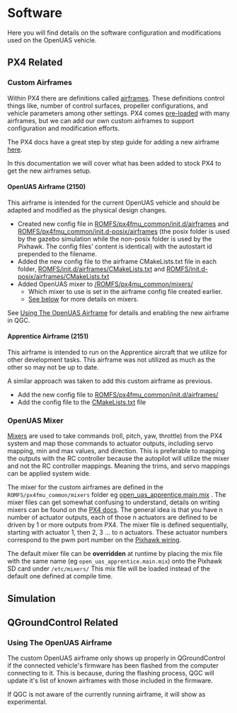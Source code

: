 # Software

Here you will find details on the software configuration and modifications used on the OpenUAS vehicle.

## PX4 Related

### Custom Airframes

Within PX4 there are definitions called [airframes](https://docs.px4.io/main/en/dev_airframes/#airframes). These definitions control things like, number of control surfaces, propeller configurations, and vehicle parameters among other settings. PX4 comes [pre-loaded](https://docs.px4.io/main/en/airframes/airframe_reference.html) with many airframes, but we can add our own custom airframes to support configuration and modification efforts. 

The PX4 docs have a great step by step guide for adding a new airframe [here](https://docs.px4.io/main/en/dev_airframes/adding_a_new_frame.html).

In this documentation we will cover what has been added to stock PX4 to get the new airframes setup.

#### OpenUAS Airframe (2150)

This airframe is intended for the current OpenUAS vehicle and should be adapted and modified as the physical design changes.

- Created new config file in [ROMFS/px4fmu_common/init.d/airframes](https://github.com/Open-UAS/PX4-Autopilot/blob/stable/ROMFS/px4fmu_common/init.d/airframes/2150_open_uas) and [ROMFS/px4fmu_common/init.d-posix/airframes](https://github.com/Open-UAS/PX4-Autopilot/blob/stable/ROMFS/px4fmu_common/init.d-posix/airframes/2150_open_uas) (the posix folder is used by the gazebo simulation while the non-posix folder is used by the Pixhawk. The config files' content is identical) with the autostart id prepended to the filename.
-  Added the new config file to the airframe CMakeLists.txt file in each folder, [ROMFS/init.d/airframes/CMakeLists.txt](https://github.com/Open-UAS/PX4-Autopilot/blob/stable/ROMFS/px4fmu_common/init.d/airframes/CMakeLists.txt#L47) and [ROMFS/init.d-posix/airframes/CMakeLists.txt](https://github.com/Open-UAS/PX4-Autopilot/blob/stable/ROMFS/px4fmu_common/init.d-posix/airframes/CMakeLists.txt#L75)
- Added OpenUAS mixer to [/ROMFS/px4mu_common/mixers/](https://github.com/Open-UAS/PX4-Autopilot/blob/stable/ROMFS/px4fmu_common/mixers/open_uas_apprentice.main.mix)
    - Which mixer to use is set in the airframe config file created earlier.
    - [See below](#openuas-mixer) for more details on mixers. 

See [Using The OpenUAS Airframe](#using-the-openuas-airframe) for details and enabling the new airframe in QGC.

#### Apprentice Airframe (2151)

This airframe is intended to run on the Apprentice aircraft that we utilize for other development tasks. This airframe was not utilized as much as the other so may not be up to date. 

A similar approach was taken to add this custom airframe as previous.

- Add the new config file to [ROMFS/px4fmu_common/init.d/airframes/](https://github.com/Open-UAS/PX4-Autopilot/blob/stable/ROMFS/px4fmu_common/init.d/airframes/2151_open_uas_apprentice)
- Add the config file to the [CMakeLists.txt](https://github.com/Open-UAS/PX4-Autopilot/blob/stable/ROMFS/px4fmu_common/init.d/airframes/CMakeLists.txt#L48) file


### OpenUAS Mixer
[Mixers](https://docs.px4.io/main/en/concept/mixing.html) are used to take commands (roll, pitch, yaw, throttle) from the PX4 system and map those commands to actuator outputs, including servo mapping, min and max values, and direction. This is preferable to mapping the outputs with the RC controller because the autopilot will utilize the mixer and not the RC controller mappings. Meaning the trims, and servo mappings can be applied system wide.

The mixer for the custom airframes are defined in the `ROMFS/px4fmu_common/mixers` folder eg [open_uas_apprentice.main.mix](https://github.com/Open-UAS/PX4-Autopilot/blob/stable/ROMFS/px4fmu_common/mixers/open_uas_apprentice.main.mix) . The mixer files can get somewhat confusing to understand, details on writing mixers can be found on the [PX4 docs](https://docs.px4.io/main/en/concept/mixing.html#px4-mixer-definitions). The general idea is that you have n number of actuator outputs, each of those n actuators are defined to be driven by 1 or more outputs from PX4. The mixer file is defined sequentially, starting with actuator 1, then 2, 3 ... to n actuators. These actuator numbers correspond to the pwm port number on the [Pixhawk wiring](http://localhost:8080/Electrical/#current-wiring-diagram). 

The default mixer file can be **overridden** at runtime by placing the mix file with the same name (eg `open_uas_apprentice.main.mix`) onto the Pixhawk SD card under `/etc/mixers/` This mix file will be loaded instead of the default one defined at compile time.

## Simulation

## QGroundControl Related

### Using The OpenUAS Airframe
The custom OpenUAS airframe only shows up properly in QGroundControl if the connected vehicle's firmware has been flashed from the computer connecting to it. This is because, during the flashing process, QGC will update it's list of known airframes with those included in the firmware. 

If QGC is not aware of the currently running airframe, it will show as experimental.
